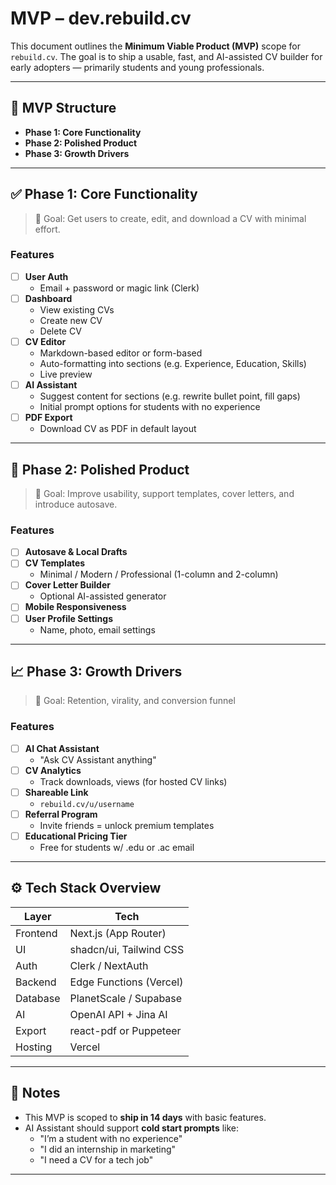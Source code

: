 # MVP – dev.rebuild.cv

This document outlines the **Minimum Viable Product (MVP)** scope for `rebuild.cv`. The goal is to ship a usable, fast, and AI-assisted CV builder for early adopters — primarily students and young professionals.

---

## 🧩 MVP Structure

- **Phase 1: Core Functionality**
- **Phase 2: Polished Product**
- **Phase 3: Growth Drivers**

---

## ✅ Phase 1: Core Functionality

> 🚀 Goal: Get users to create, edit, and download a CV with minimal effort.

### Features
- [ ] **User Auth**
  - Email + password or magic link (Clerk)
- [ ] **Dashboard**
  - View existing CVs
  - Create new CV
  - Delete CV
- [ ] **CV Editor**
  - Markdown-based editor or form-based
  - Auto-formatting into sections (e.g. Experience, Education, Skills)
  - Live preview
- [ ] **AI Assistant**
  - Suggest content for sections (e.g. rewrite bullet point, fill gaps)
  - Initial prompt options for students with no experience
- [ ] **PDF Export**
  - Download CV as PDF in default layout

---

## 🎯 Phase 2: Polished Product

> 🧪 Goal: Improve usability, support templates, cover letters, and introduce autosave.

### Features
- [ ] **Autosave & Local Drafts**
- [ ] **CV Templates**
  - Minimal / Modern / Professional (1-column and 2-column)
- [ ] **Cover Letter Builder**
  - Optional AI-assisted generator
- [ ] **Mobile Responsiveness**
- [ ] **User Profile Settings**
  - Name, photo, email settings

---

## 📈 Phase 3: Growth Drivers

> 🔁 Goal: Retention, virality, and conversion funnel

### Features
- [ ] **AI Chat Assistant**
  - "Ask CV Assistant anything"
- [ ] **CV Analytics**
  - Track downloads, views (for hosted CV links)
- [ ] **Shareable Link**
  - `rebuild.cv/u/username`
- [ ] **Referral Program**
  - Invite friends = unlock premium templates
- [ ] **Educational Pricing Tier**
  - Free for students w/ .edu or .ac email

---

## ⚙️ Tech Stack Overview

| Layer       | Tech                       |
|-------------|----------------------------|
| Frontend    | Next.js (App Router)       |
| UI          | shadcn/ui, Tailwind CSS    |
| Auth        | Clerk / NextAuth           |
| Backend     | Edge Functions (Vercel)    |
| Database    | PlanetScale / Supabase     |
| AI          | OpenAI API + Jina AI       |
| Export      | react-pdf or Puppeteer     |
| Hosting     | Vercel                     |

---

## 🔖 Notes

- This MVP is scoped to **ship in 14 days** with basic features.
- AI Assistant should support **cold start prompts** like:
  - "I’m a student with no experience"
  - "I did an internship in marketing"
  - "I need a CV for a tech job"

---

